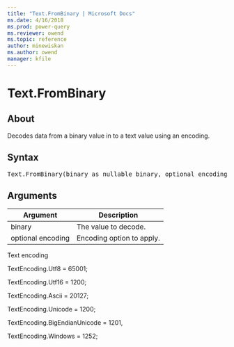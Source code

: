 ```yaml
---
title: "Text.FromBinary | Microsoft Docs"
ms.date: 4/16/2018
ms.prod: power-query
ms.reviewer: owend
ms.topic: reference
author: minewiskan
ms.author: owend
manager: kfile
---
```

# Text.FromBinary

  
## About  
Decodes data from a binary value in to a text value using an encoding.  
  
## Syntax

<pre>
Text.FromBinary(binary as nullable binary, optional encoding as nullable number) as nullable text  
</pre>
  
## Arguments  
  
|Argument|Description|  
|------------|---------------|  
|binary|The value to decode.|  
|optional encoding|Encoding option to apply.|  
  
Text encoding  
  
TextEncoding.Utf8 = 65001;  
  
TextEncoding.Utf16 = 1200;  
  
TextEncoding.Ascii = 20127;  
  
TextEncoding.Unicode = 1200;  
  
TextEncoding.BigEndianUnicode = 1201,  
  
TextEncoding.Windows = 1252;  
  
